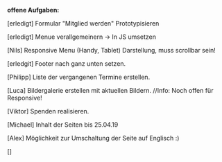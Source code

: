 **offene Aufgaben:**

[erledigt] Formular "Mitglied werden" Prototypisieren

[erledigt] Menue verallgemeinern -> In JS umsetzen

[Nils] Responsive Menu (Handy, Tablet) Darstellung, muss scrollbar sein!

[erledgit] Footer nach ganz unten setzen.

[Philipp] Liste der vergangenen Termine erstellen.

[Luca] Bildergalerie erstellen mit aktuellen Bildern. //Info: Noch offen für Responsive!

[Viktor] Spenden realisieren.

[Michael] Inhalt der Seiten bis 25.04.19

[Alex] Möglichkeit zur Umschaltung der Seite auf Englisch :) 

[]

